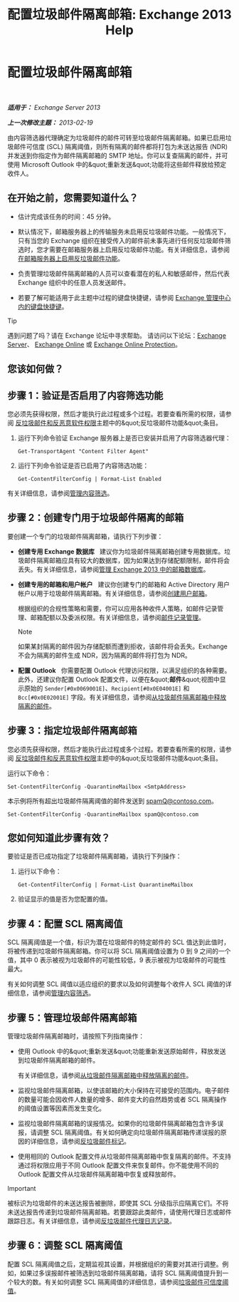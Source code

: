 ﻿---
title: '配置垃圾邮件隔离邮箱: Exchange 2013 Help'
TOCTitle: 配置垃圾邮件隔离邮箱
ms:assetid: 907d2f90-2a62-4d59-a4cf-945fef2e963f
ms:mtpsurl: https://technet.microsoft.com/zh-cn/library/Bb123746(v=EXCHG.150)
ms:contentKeyID: 50491160
ms.date: 05/21/2018
mtps_version: v=EXCHG.150
ms.translationtype: MT
---

# 配置垃圾邮件隔离邮箱

 

_**适用于：** Exchange Server 2013_

_**上一次修改主题：** 2013-02-19_

由内容筛选器代理确定为垃圾邮件的邮件可转至垃圾邮件隔离邮箱。如果已启用垃圾邮件可信度 (SCL) 隔离阈值，则所有隔离的邮件都将打包为未送达报告 (NDR) 并发送到你指定作为邮件隔离邮箱的 SMTP 地址。你可以复查隔离的邮件，并可使用 Microsoft Outlook 中的\&quot;重新发送\&quot;功能将这些邮件释放给预定收件人。

## 在开始之前，您需要知道什么？

  - 估计完成该任务的时间：45 分钟。

  - 默认情况下，邮箱服务器上的传输服务未启用反垃圾邮件功能。一般情况下，只有当您的 Exchange 组织在接受传入的邮件前未事先进行任何反垃圾邮件筛选时，您才需要在邮箱服务器上启用反垃圾邮件功能。有关详细信息，请参阅[在邮箱服务器上启用反垃圾邮件功能](enable-anti-spam-functionality-on-mailbox-servers-exchange-2013-help.md)。

  - 负责管理垃圾邮件隔离邮箱的人员可以查看潜在的私人和敏感邮件，然后代表 Exchange 组织中的任意人员发送邮件。

  - 若要了解可能适用于此主题中过程的键盘快捷键，请参阅 [Exchange 管理中心内的键盘快捷键](keyboard-shortcuts-in-the-exchange-admin-center-exchange-online-protection-help.md)。

> [!tip]
> 遇到问题了吗？请在 Exchange 论坛中寻求帮助。 请访问以下论坛：<a href="https://go.microsoft.com/fwlink/p/?linkid=60612">Exchange Server</a>、 <a href="https://go.microsoft.com/fwlink/p/?linkid=267542">Exchange Online</a> 或 <a href="https://go.microsoft.com/fwlink/p/?linkid=285351">Exchange Online Protection</a>。


## 您该如何做？

## 步骤 1：验证是否启用了内容筛选功能

您必须先获得权限，然后才能执行此过程或多个过程。若要查看所需的权限，请参阅 [反垃圾邮件和反恶意软件权限](anti-spam-and-anti-malware-permissions-exchange-2013-help.md)主题中的\&quot;反垃圾邮件功能\&quot;条目。

1.  运行下列命令验证 Exchange 服务器上是否已安装并启用了内容筛选器代理：
    
        Get-TransportAgent "Content Filter Agent"

2.  运行下列命令验证是否已启用了内容筛选功能：
    
        Get-ContentFilterConfig | Format-List Enabled

有关详细信息，请参阅[管理内容筛选](manage-content-filtering-exchange-2013-help.md)。

## 步骤 2：创建专门用于垃圾邮件隔离的邮箱

要创建一个专门的垃圾邮件隔离邮箱，请执行下列步骤：

  - **创建专用 Exchange 数据库**   建议你为垃圾邮件隔离邮箱创建专用数据库。垃圾邮件隔离邮箱应具有较大的数据库，因为如果达到存储配额限制，邮件将会丢失。有关详细信息，请参阅[管理 Exchange 2013 中的邮箱数据库](manage-mailbox-databases-in-exchange-2013-exchange-2013-help.md)。

  - **创建专用的邮箱和用户帐户**   建议你创建专门的邮箱和 Active Directory 用户帐户以用于垃圾邮件隔离邮箱。有关详细信息，请参阅[创建用户邮箱](create-user-mailboxes-exchange-2013-help.md)。
    
    根据组织的合规性策略和需要，你可以应用各种收件人策略，如邮件记录管理、邮箱配额以及委派权限。有关详细信息，请参阅[邮件记录管理](messaging-records-management-exchange-2013-help.md)。
    
    > [!NOTE]
    > 如果某封隔离的邮件因为存储配额而遭到拒收，该邮件将会丢失。Exchange 不会为隔离的邮件生成 NDR，因为隔离的邮件将打包为 NDR。


  - **配置 Outlook**   你需要配置 Outlook 代理访问权限，以满足组织的各种需要。此外，还建议你配置 Outlook 配置文件，以便在\&quot;**邮件**\&quot;视图中显示原始的 `Sender[#0x0069001E]`、`Recipient[#0x0E04001E]` 和 `Bcc[#0x0E02001E]` 字段。有关详细信息，请参阅[从垃圾邮件隔离邮箱中释放隔离的邮件](release-quarantined-messages-from-the-spam-quarantine-mailbox-exchange-2013-help.md)。

## 步骤 3：指定垃圾邮件隔离邮箱

您必须先获得权限，然后才能执行此过程或多个过程。若要查看所需的权限，请参阅 [反垃圾邮件和反恶意软件权限](anti-spam-and-anti-malware-permissions-exchange-2013-help.md)主题中的\&quot;反垃圾邮件功能\&quot;条目。

运行以下命令：

    Set-ContentFilterConfig -QuarantineMailbox <SmtpAddress>

本示例将所有超出垃圾邮件隔离阈值的邮件发送到 spamQ@contoso.com。

    Set-ContentFilterConfig -QuarantineMailbox spamQ@contoso.com

## 您如何知道此步骤有效？

要验证是否已成功指定了垃圾邮件隔离邮箱，请执行下列操作：

1.  运行以下命令：
    
        Get-ContentFilterConfig | Format-List QuarantineMailbox

2.  验证显示的值是否为您配置的值。

## 步骤 4：配置 SCL 隔离阈值

SCL 隔离阈值是一个值，标识为潜在垃圾邮件的特定邮件的 SCL 值达到此值时，将被传递到垃圾邮件隔离邮箱。你可以将 SCL 隔离阈值设置为 0 到 9 之间的一个值，其中 0 表示被视为垃圾邮件的可能性较低，9 表示被视为垃圾邮件的可能性最大。

有关如何调整 SCL 阈值以适应组织的要求以及如何调整每个收件人 SCL 阈值的详细信息，请参阅[管理内容筛选](manage-content-filtering-exchange-2013-help.md)。

## 步骤 5：管理垃圾邮件隔离邮箱

管理垃圾邮件隔离邮箱时，请按照下列指南操作：

  - 使用 Outlook 中的\&quot;重新发送\&quot;功能重新发送原始邮件，释放发送到垃圾邮件隔离邮箱的邮件。
    
    有关详细信息，请参阅[从垃圾邮件隔离邮箱中释放隔离的邮件](release-quarantined-messages-from-the-spam-quarantine-mailbox-exchange-2013-help.md)。

  - 监视垃圾邮件隔离邮箱，以使该邮箱的大小保持在可接受的范围内。电子邮件的数量可能会因收件人数量的增多、邮件变大的自然趋势或者 SCL 隔离操作的阈值设置等因素而发生变化。

  - 监视垃圾邮件隔离邮箱的误报情况。如果你的垃圾邮件隔离邮箱包含许多误报，请调整 SCL 隔离阈值。有关如何确定向垃圾邮件隔离邮箱传递误报的原因的详细信息，请参阅[反垃圾邮件标记](anti-spam-stamps-exchange-2013-help.md)。

  - 使用相同的 Outlook 配置文件从垃圾邮件隔离邮箱中恢复隔离的邮件。不支持通过将权限应用于不同 Outlook 配置文件来恢复邮件。你不能使用不同的 Outlook 配置文件从垃圾邮件隔离邮箱中恢复或释放邮件。

> [!important]
> 被标识为垃圾邮件的未送达报告被删除，即使其 SCL 分级指示应隔离它们。不将未送达报告传递到垃圾邮件隔离邮箱。若要跟踪此类邮件，请使用代理日志或邮件跟踪日志。有关详细信息，请参阅<a href="anti-spam-agent-logging-exchange-2013-help.md">反垃圾邮件代理日志记录</a>。


## 步骤 6：调整 SCL 隔离阈值

配置 SCL 隔离阈值之后，定期监视其设置，并根据组织的需要对其进行调整。例如，如果过多误报邮件被筛选到垃圾邮件隔离邮箱，请将 SCL 隔离阈值提升到一个较大的数。有关如何调整 SCL 隔离阈值的详细信息，请参阅[垃圾邮件可信度阈值](spam-confidence-level-threshold-exchange-2013-help.md)。

